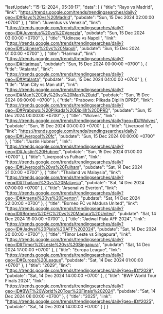 "lastUpdate": "15-12-2024 , 05:39:17",
  "data": [
    {
      "title": "Rayo vs Madrid",
      "link": "https://trends.google.com/trends/trendingsearches/daily?geo=ID#Rayo%20vs%20Madrid",
      "pubdate": "Sun, 15 Dec 2024 02:00:00 +0700"
    },
    {
      "title": "Juventus vs Venezia",
      "link": "https://trends.google.com/trends/trendingsearches/daily?geo=ID#Juventus%20vs%20Venezia",
      "pubdate": "Sun, 15 Dec 2024 03:00:00 +0700"
    },
    {
      "title": "Udinese vs Napoli",
      "link": "https://trends.google.com/trends/trendingsearches/daily?geo=ID#Udinese%20vs%20Napoli",
      "pubdate": "Sun, 15 Dec 2024 01:00:00 +0700"
    },
    {
      "title": "Harimau",
      "link": "https://trends.google.com/trends/trendingsearches/daily?geo=ID#Harimau",
      "pubdate": "Sun, 15 Dec 2024 00:00:00 +0700"
    },
    {
      "title": "Atalanta",
      "link": "https://trends.google.com/trends/trendingsearches/daily?geo=ID#Atalanta",
      "pubdate": "Sun, 15 Dec 2024 04:00:00 +0700"
    },
    {
      "title": "Man City vs Man utd",
      "link": "https://trends.google.com/trends/trendingsearches/daily?geo=ID#Man%20City%20vs%20Man%20utd",
      "pubdate": "Sun, 15 Dec 2024 06:00:00 +0700"
    },
    {
      "title": "Prabowo: Pilkada Dipilih DPRD",
      "link": "https://trends.google.com/trends/trendingsearches/daily?geo=ID#Prabowo:%20Pilkada%20Dipilih%20DPRD",
      "pubdate": "Sun, 15 Dec 2024 00:00:00 +0700"
    },
    {
      "title": "Wolves",
      "link": "https://trends.google.com/trends/trendingsearches/daily?geo=ID#Wolves",
      "pubdate": "Sun, 15 Dec 2024 00:00:00 +0700"
    },
    {
      "title": "Liverpool fc",
      "link": "https://trends.google.com/trends/trendingsearches/daily?geo=ID#Liverpool%20fc",
      "pubdate": "Sun, 15 Dec 2024 00:00:00 +0700"
    },
    {
      "title": "Justin Hubner",
      "link": "https://trends.google.com/trends/trendingsearches/daily?geo=ID#Justin%20Hubner",
      "pubdate": "Sun, 15 Dec 2024 01:00:00 +0700"
    },
    {
      "title": "Liverpool vs Fulham",
      "link": "https://trends.google.com/trends/trendingsearches/daily?geo=ID#Liverpool%20vs%20Fulham",
      "pubdate": "Sat, 14 Dec 2024 21:00:00 +0700"
    },
    {
      "title": "Thailand vs Malaysia",
      "link": "https://trends.google.com/trends/trendingsearches/daily?geo=ID#Thailand%20vs%20Malaysia",
      "pubdate": "Sat, 14 Dec 2024 07:00:00 +0700"
    },
    {
      "title": "Arsenal vs Everton",
      "link": "https://trends.google.com/trends/trendingsearches/daily?geo=ID#Arsenal%20vs%20Everton",
      "pubdate": "Sat, 14 Dec 2024 22:00:00 +0700"
    },
    {
      "title": "Borneo FC vs Madura United",
      "link": "https://trends.google.com/trends/trendingsearches/daily?geo=ID#Borneo%20FC%20vs%20Madura%20United",
      "pubdate": "Sat, 14 Dec 2024 19:00:00 +0700"
    },
    {
      "title": "Jadwal Piala AFF 2024",
      "link": "https://trends.google.com/trends/trendingsearches/daily?geo=ID#Jadwal%20Piala%20AFF%202024",
      "pubdate": "Sat, 14 Dec 2024 20:00:00 +0700"
    },
    {
      "title": "Timor Leste vs Singapura",
      "link": "https://trends.google.com/trends/trendingsearches/daily?geo=ID#Timor%20Leste%20vs%20Singapura",
      "pubdate": "Sat, 14 Dec 2024 17:00:00 +0700"
    },
    {
      "title": "Europa League",
      "link": "https://trends.google.com/trends/trendingsearches/daily?geo=ID#Europa%20League",
      "pubdate": "Sat, 14 Dec 2024 01:00:00 +0700"
    },
    {
      "title": "2029",
      "link": "https://trends.google.com/trends/trendingsearches/daily?geo=ID#2029",
      "pubdate": "Sat, 14 Dec 2024 14:00:00 +0700"
    },
    {
      "title": "BWF World Tour Finals 2024",
      "link": "https://trends.google.com/trends/trendingsearches/daily?geo=ID#BWF%20World%20Tour%20Finals%202024",
      "pubdate": "Sat, 14 Dec 2024 06:00:00 +0700"
    },
    {
      "title": "2025",
      "link": "https://trends.google.com/trends/trendingsearches/daily?geo=ID#2025",
      "pubdate": "Sat, 14 Dec 2024 14:00:00 +0700"
    }
  ]
}
